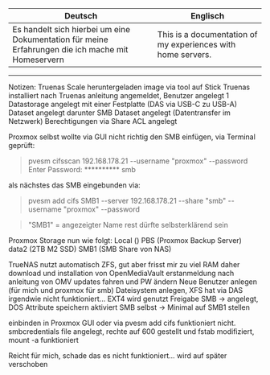 | Deutsch | Englisch |
|---------|----------|
|Es handelt sich hierbei um eine Dokumentation für meine Erfahrungen die ich mache mit Homeservern | This is a documentation of my experiences with home servers. |

---

Notizen:
Truenas Scale heruntergeladen
image via tool auf Stick
Truenas installiert
nach Truenas anleitung angemeldet, Benutzer angelegt
1 Datastorage angelegt mit einer Festplatte (DAS via USB-C zu USB-A)
Dataset angelegt
darunter SMB Dataset angelegt (Datentransfer im Netzwerk)
Berechtigungen via Share ACL angelegt

Proxmox selbst wollte via GUI nicht richtig den SMB einfügen, via Terminal geprüft:
> pvesm cifsscan 192.168.178.21 --username "proxmox" --password
Enter Password: **********
smb 

als nächstes das SMB eingebunden via:
> pvesm add cifs SMB1 --server 192.168.178.21 --share "smb" --username "proxmox" --password

> "SMB1" = angezeigter Name
rest dürfte selbsterklärend sein

Proxmox Storage nun wie folgt:
Local ()
PBS (Proxmox Backup Server)
data2 (2TB M2 SSD)
SMB1 (SMB Share von NAS)

TrueNAS nutzt automatisch ZFS, gut aber frisst mir zu viel RAM
daher download und installation von OpenMediaVault
erstanmeldung nach anleitung von OMV
updates fahren und PW ändern
Neue Benutzer anlegen (für mich und proxmox für smb)
Dateisystem anlegen, XFS hat via DAS irgendwie nicht funktioniert... 
EXT4 wird genutzt
Freigabe SMB -> angelegt, DOS Attribute speichern aktiviert
SMB selbst -> Minimal auf SMB1 stellen

einbinden in Proxmox GUI oder via pvesm add cifs funktioniert nicht.
smbcredentials file angelegt, rechte auf 600 gestellt und fstab modifiziert, mount -a funktioniert

Reicht für mich, schade das es nicht funktioniert... wird auf später verschoben